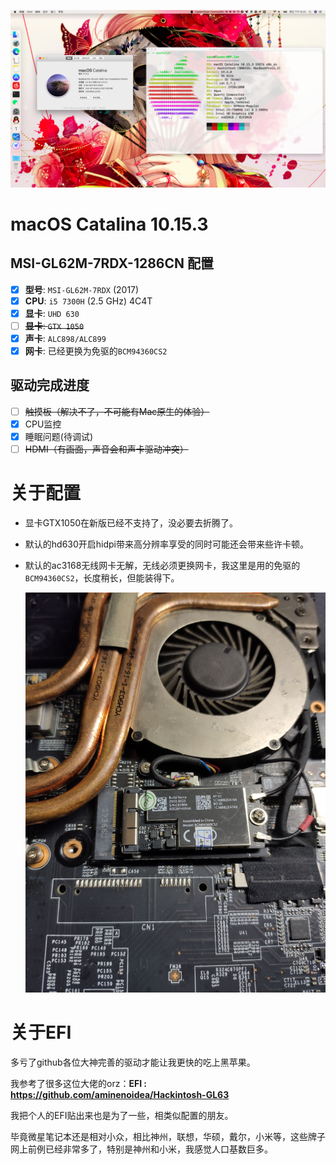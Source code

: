 

![macos10.15-msi](pic/macos10.15-msi.png)

# macOS Catalina 10.15.3

## MSI-GL62M-7RDX-1286CN 配置

- [x] <b>型号</b>: `MSI-GL62M-7RDX` (2017)
- [x] <b>CPU</b>: `i5 7300H` (2.5 GHz)  4C4T
- [x] <b>显卡</b>: `UHD 630`
- [ ] ~~<b>显卡</b>: `GTX 1050`~~
- [x] <b>声卡</b>: `ALC898/ALC899`
- [x] <b>网卡</b>: 已经更换为免驱的`BCM94360CS2`

## 驱动完成进度

- [ ] ~~触摸板（解决不了，不可能有Mac原生的体验）~~
- [x] CPU监控
- [x] 睡眠问题(待调试)
- [ ] ~~HDMI（有画面，声音会和声卡驱动冲突）~~

# 关于配置

- 显卡GTX1050在新版已经不支持了，没必要去折腾了。

- 默认的hd630开启hidpi带来高分辨率享受的同时可能还会带来些许卡顿。

- 默认的ac3168无线网卡无解，无线必须更换网卡，我这里是用的免驱的`BCM94360CS2`，长度稍长，但能装得下。

  ![](pic/bcm94360.jpg)

# 关于EFI

多亏了github各位大神完善的驱动才能让我更快的吃上黑苹果。

我参考了很多这位大佬的orz：**EFI : https://github.com/aminenoidea/Hackintosh-GL63**

我把个人的EFI贴出来也是为了一些，相类似配置的朋友。

毕竟微星笔记本还是相对小众，相比神州，联想，华硕，戴尔，小米等，这些牌子网上前例已经非常多了，特别是神州和小米，我感觉人口基数巨多。

